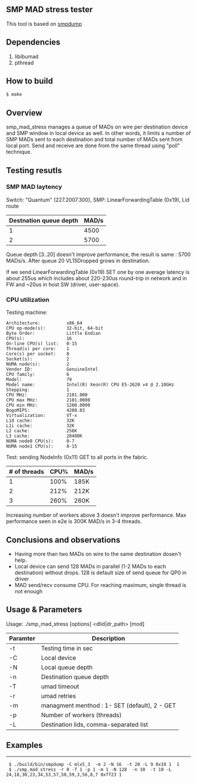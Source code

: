 SMP MAD stress tester
---------------------

This tool is based on [smpdump](https://github.com/linux-rdma/rdma-core/blob/master/infiniband-diags/smpdump.c)

## Dependencies

1. libibumad
2. pthread

## How to build

``` bash
$ make
```

## Overview

smp_mad_stress manages a queue of MADs on wire per destination device and SMP window in local device as well. In other words, it limits a number of SMP MADs sent to each destination and total number of MADs sent from local port.
Send and receive are done from the same thread using "poll" technique.

## Testing resutls

### SMP MAD laytency

Switch: "Quantum" (227.2007.300), SMP: LinearForwardingTable (0x19), Lid route

| Destnation queue depth | MAD/s |
|------------------------|-------|
| 1                      | 4500  |
| 2                      | 5700  |

Queue depth [3..20] doesn't improve performance, the result is same : 5700 MADs/s. After queue 20 VL15Dropped grows in destination.

If we send LinearForwardingTable (0x19) SET one by one average latency is about 255us which includes about 220-230us round-trip in network and in FW and ~20us in host SW (driver, user-space).

### CPU utilization

Testing machine:
```
Architecture:          x86_64
CPU op-mode(s):        32-bit, 64-bit
Byte Order:            Little Endian
CPU(s):                16
On-line CPU(s) list:   0-15
Thread(s) per core:    1
Core(s) per socket:    8
Socket(s):             2
NUMA node(s):          2
Vendor ID:             GenuineIntel
CPU family:            6
Model:                 79
Model name:            Intel(R) Xeon(R) CPU E5-2620 v4 @ 2.10GHz
Stepping:              1
CPU MHz:               2101.000
CPU max MHz:           2101.0000
CPU min MHz:           1200.0000
BogoMIPS:              4200.03
Virtualization:        VT-x
L1d cache:             32K
L1i cache:             32K
L2 cache:              256K
L3 cache:              20480K
NUMA node0 CPU(s):     0-7
NUMA node1 CPU(s):     8-15
```

Test: sending NodeInfo (0x11) GET to all ports in the fabric.

| # of threads | CPU%     | MAD/s |
|--------------|----------|-------|
| 1            | 100%     | 185K  |
| 2            | 212%     | 212K  |
| 3            | 260%     | 260K  |

Increasing number of workers above 3 doesn't improve performance. Max performance seen in e2e is 300K MAD/s in 3-4 threads.

## Conclusions and observations

* Having more than two MADs on wire to the same destination dosen't help.
* Local device can send 128 MADs in parallel (1-2 MADs to each destination) without drops. 128 is default size of send queue for QP0 in driver
* MAD send/recv consume CPU. For reaching maximum, single thread is not enough


## Usage & Parameters

Usage: ./smp_mad_stress [options] <dlid|dr_path> <attr> [mod]

| Paramter     | Description                                          |
|--------------|------------------------------------------------------|
| -t           | Testing time in sec                                  |
| -C           | Local device                                         |
| -N           | Local queue depth                                    |
| -n           | Destination queue depth                              |
| -T           | umad timeout                                         |
| -r           | umad retries                                         |
| -m           | managment menthod : 1- SET (default), 2 - GET        |
| -p           | Number of workers (threads)                          |
| -L           | Destination lids, comma-separated list               |

## Examples
------

```
 $ ./build/bin/smpdump -C mlx5_3  -m 2 -N 16  -t 20 -L 9 0x19 1  1
 $ ./smp_mad_stress -r 0 -T 1 -p 1 -m 1 -N 128  -n 10  -t 10 -L 24,18,30,23,34,53,57,58,59,3,56,8,7 0xff23 1
 ```
